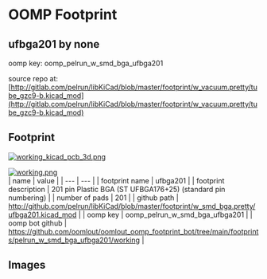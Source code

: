 # OOMP Footprint  
## ufbga201  by none  
  
oomp key: oomp_pelrun_w_smd_bga_ufbga201  
  
source repo at: [http://gitlab.com/pelrun/libKiCad/blob/master/footprint/w_vacuum.pretty/tube_gzc9-b.kicad_mod](http://gitlab.com/pelrun/libKiCad/blob/master/footprint/w_vacuum.pretty/tube_gzc9-b.kicad_mod)  
## Footprint  
  
[![working_kicad_pcb_3d.png](working_kicad_pcb_3d_600.png)](working_kicad_pcb_3d.png)  
  
[![working.png](working_600.png)](working.png)  
| name | value | 
| --- | --- | 
| footprint name | ufbga201 | 
| footprint description | 201 pin Plastic BGA (ST UFBGA176+25) (standard pin numbering) | 
| number of pads | 201 | 
| github path | http://github.com/pelrun/libKiCad/blob/master/footprint/w_smd_bga.pretty/ufbga201.kicad_mod | 
| oomp key | oomp_pelrun_w_smd_bga_ufbga201 | 
| oomp bot github | https://github.com/oomlout/oomlout_oomp_footprint_bot/tree/main/footprints/pelrun_w_smd_bga_ufbga201/working | 
## Images  
